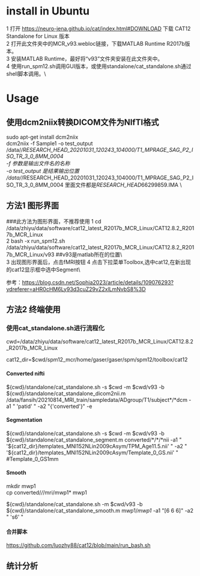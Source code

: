 # install in Ubuntu
1 打开 https://neuro-jena.github.io/cat/index.html#DOWNLOAD 下载 CAT12 Standalone for Linux 版本\
2 打开此文件夹中的MCR_v93.webloc链接，下载MATLAB Runtime R2017b版本。\
3 安装MATLAB Runtime，最好将“v93”文件夹安装在此文件夹中。\
4 使用run_spm12.sh调用GUI版本，或使用standalone/cat_standalone.sh通过shell脚本调用。\

# Usage

## 使用dcm2niix转换DICOM文件为NIfTI格式
sudo apt-get install dcm2niix\
dcm2niix -f Sample1 -o test_output /data/*/RESEARCH_HEAD_20201031_120243_104000/T1_MPRAGE_SAG_P2_ISO_TR_3_0_8MM_0004  \
  -f 参数是输出文件名的名称\
  -o test_output 是结果输出位置\
  /data/*/RESEARCH_HEAD_20201031_120243_104000/T1_MPRAGE_SAG_P2_ISO_TR_3_0_8MM_0004 里面文件都是*RESEARCH_HEAD*66299859.IMA \

## 方法1 图形界面

###此方法为图形界面，不推荐使用
1  cd /data/zhiyu/data/software/cat12_latest_R2017b_MCR_Linux/CAT12.8.2_R2017b_MCR_Linux \
2  bash -x run_spm12.sh /data/zhiyu/data/software/cat12_latest_R2017b_MCR_Linux/CAT12.8.2_R2017b_MCR_Linux/v93 ##v93是matlab所在的位置\   
3  出现图形界面后，点击fMRI按钮
4  点击下拉菜单Toolbox,选中cat12,在新出现的cat12显示框中选中Segment\



参考：https://blog.csdn.net/Sophia2023/article/details/109076293?ydreferer=aHR0cHM6Ly93d3cuZ29vZ2xlLmNvbS8%3D

## 方法2 终端使用
### 使用cat_standalone.sh进行流程化

cwd=/data/zhiyu/data/software/cat12_latest_R2017b_MCR_Linux/CAT12.8.2_R2017b_MCR_Linux  

cat12_dir=$cwd/spm12_mcr/home/gaser/gaser/spm/spm12/toolbox/cat12  

#### Converted nifti

${cwd}/standalone/cat_standalone.sh -s $cwd -m $cwd/v93    -b ${cwd}/standalone/cat_standalone_dicom2nii.m  /data/fansih/20210814_MRI_train/sampledata/ADgroup/T1/subject*/*dcm   -a1 " 'patid' " -a2 "{'converted'}" -e  

#### Segmentation

${cwd}/standalone/cat_standalone.sh  -s $cwd -m $cwd/v93 -b ${cwd}/standalone/cat_standalone_segment.m  converted/*/*/*nii  -a1 " '${cat12_dir}/templates_MNI152NLin2009cAsym/TPM_Age11.5.nii' "   -a2 " '${cat12_dir}/templates_MNI152NLin2009cAsym/Template_0_GS.nii' "  #Template_0_GS1mm  

#### Smooth
mkdir mwp1  
cp converted/*/*/mri/mwp1* mwp1  

${cwd}/standalone/cat_standalone.sh -m $cwd/v93 -b ${cwd}/standalone/cat_standalone_smooth.m  mwp1/*mwp1* -a1 "[6 6 6]" -a2 " 's6' "  

#### 合并脚本
https://github.com/luozhy88/cat12/blob/main/run_bash.sh
## 统计分析
